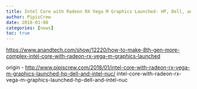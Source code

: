 ```yaml
---
title: Intel Core with Radeon RX Vega M Graphics Launched- HP, Dell, and Intel NUC
author: PipisCrew
date: 2018-01-08
categories: [news]
toc: true
---
```


https://www.anandtech.com/show/12220/how-to-make-8th-gen-more-complex-intel-core-with-radeon-rx-vega-m-graphics-launched

origin - http://www.pipiscrew.com/2018/01/intel-core-with-radeon-rx-vega-m-graphics-launched-hp-dell-and-intel-nuc/ intel-core-with-radeon-rx-vega-m-graphics-launched-hp-dell-and-intel-nuc